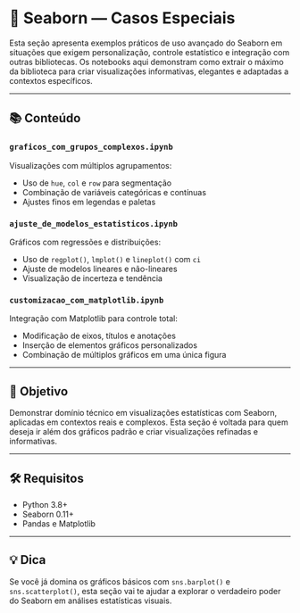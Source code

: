 # 🧩 Seaborn — Casos Especiais

Esta seção apresenta exemplos práticos de uso avançado do Seaborn em situações que exigem personalização, controle estatístico e integração com outras bibliotecas. Os notebooks aqui demonstram como extrair o máximo da biblioteca para criar visualizações informativas, elegantes e adaptadas a contextos específicos.

---

## 📚 Conteúdo

### `graficos_com_grupos_complexos.ipynb`
Visualizações com múltiplos agrupamentos:

- Uso de `hue`, `col` e `row` para segmentação  
- Combinação de variáveis categóricas e contínuas  
- Ajustes finos em legendas e paletas  

### `ajuste_de_modelos_estatisticos.ipynb`
Gráficos com regressões e distribuições:

- Uso de `regplot()`, `lmplot()` e `lineplot()` com `ci`  
- Ajuste de modelos lineares e não-lineares  
- Visualização de incerteza e tendência  

### `customizacao_com_matplotlib.ipynb`
Integração com Matplotlib para controle total:

- Modificação de eixos, títulos e anotações  
- Inserção de elementos gráficos personalizados  
- Combinação de múltiplos gráficos em uma única figura  

---

## 🎯 Objetivo

Demonstrar domínio técnico em visualizações estatísticas com Seaborn, aplicadas em contextos reais e complexos. Esta seção é voltada para quem deseja ir além dos gráficos padrão e criar visualizações refinadas e informativas.

---

## 🛠️ Requisitos

- Python 3.8+
- Seaborn 0.11+
- Pandas e Matplotlib

---

## 💡 Dica

Se você já domina os gráficos básicos com `sns.barplot()` e `sns.scatterplot()`, esta seção vai te ajudar a explorar o verdadeiro poder do Seaborn em análises estatísticas visuais.
